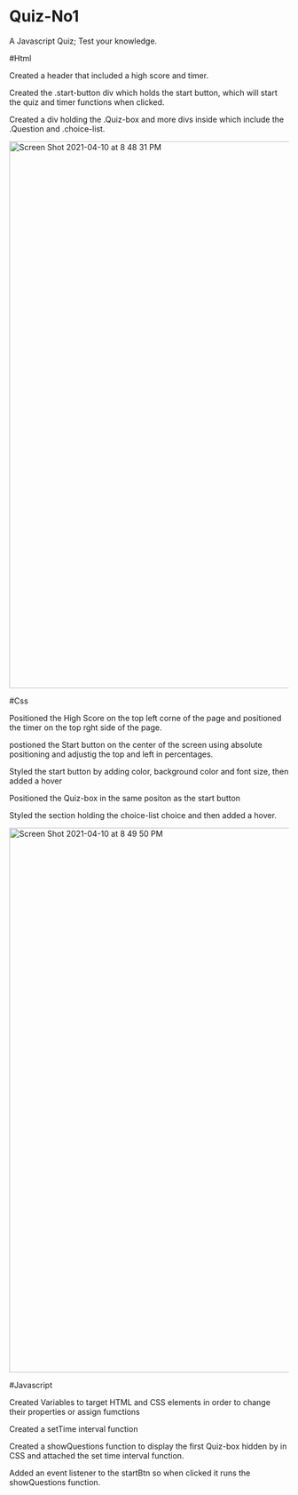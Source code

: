 # Quiz-No1
A Javascript Quiz; Test your knowledge. 

#Html
 
 Created a header that included a high score and timer.

 Created the .start-button div which holds the start button, which will start the quiz and timer functions when clicked. 

 Created a div holding the .Quiz-box and more divs inside which include the .Question and .choice-list. 

<img width="984" alt="Screen Shot 2021-04-10 at 8 48 31 PM" src="https://user-images.githubusercontent.com/77827825/114292350-b9c2c300-9a42-11eb-954b-7b4a33ed1686.png">


#Css

Positioned the High Score on the top left corne of the page and positioned the timer on the top rght side of the page.

postioned the Start button on the center of the screen using absolute positioning and adjustig the top and left in percentages. 

Styled the start button by adding color, background color and font size, then added a hover 

Positioned the Quiz-box in the same positon as the start button

Styled the section holding the choice-list choice and then added a hover. 

<img width="980" alt="Screen Shot 2021-04-10 at 8 49 50 PM" src="https://user-images.githubusercontent.com/77827825/114292360-cd6e2980-9a42-11eb-8019-10cb33702901.png">


#Javascript

Created Variables to target HTML and CSS elements in order to change their properties or assign fumctions 

Created a setTime interval function

Created a showQuestions function to display the first Quiz-box hidden by in CSS and attached the set time interval function.

Added an event listener to the startBtn so when clicked it runs the showQuestions function. 
